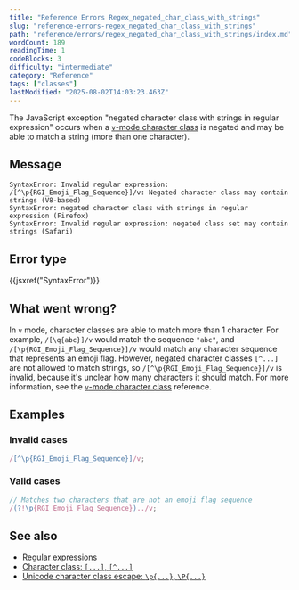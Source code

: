 ```yaml
---
title: "Reference Errors Regex_negated_char_class_with_strings"
slug: "reference-errors-regex_negated_char_class_with_strings"
path: "reference/errors/regex_negated_char_class_with_strings/index.md"
wordCount: 189
readingTime: 1
codeBlocks: 3
difficulty: "intermediate"
category: "Reference"
tags: ["classes"]
lastModified: "2025-08-02T14:03:23.463Z"
---
```



The JavaScript exception "negated character class with strings in regular expression" occurs when a [`v`-mode character class](/en-US/docs/Web/JavaScript/Reference/Regular_expressions/Character_class#v-mode_character_class) is negated and may be able to match a string (more than one character).

## Message

```plain
SyntaxError: Invalid regular expression: /[^\p{RGI_Emoji_Flag_Sequence}]/v: Negated character class may contain strings (V8-based)
SyntaxError: negated character class with strings in regular expression (Firefox)
SyntaxError: Invalid regular expression: negated class set may contain strings (Safari)
```

## Error type

{{jsxref("SyntaxError")}}

## What went wrong?

In `v` mode, character classes are able to match more than 1 character. For example, `/[\q{abc}]/v` would match the sequence `"abc"`, and `/[\p{RGI_Emoji_Flag_Sequence}]/v` would match any character sequence that represents an emoji flag. However, negated character classes `[^...]` are not allowed to match strings, so `/[^\p{RGI_Emoji_Flag_Sequence}]/v` is invalid, because it's unclear how many characters it should match. For more information, see the [`v`-mode character class](/en-US/docs/Web/JavaScript/Reference/Regular_expressions/Character_class#v-mode_character_class) reference.

## Examples

### Invalid cases

```js example-bad
/[^\p{RGI_Emoji_Flag_Sequence}]/v;
```

### Valid cases

```js example-good
// Matches two characters that are not an emoji flag sequence
/(?!\p{RGI_Emoji_Flag_Sequence})../v;
```

## See also

- [Regular expressions](/en-US/docs/Web/JavaScript/Reference/Regular_expressions)
- [Character class: `[...]`, `[^...]`](/en-US/docs/Web/JavaScript/Reference/Regular_expressions/Character_class)
- [Unicode character class escape: `\p{...}`, `\P{...}`](/en-US/docs/Web/JavaScript/Reference/Regular_expressions/Unicode_character_class_escape)
